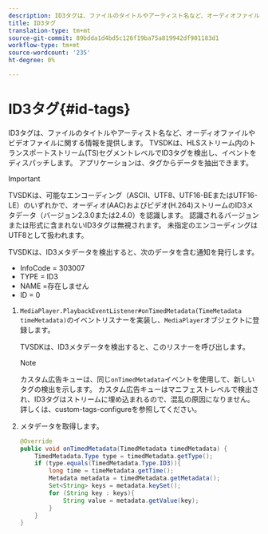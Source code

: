 ```yaml
---
description: ID3タグは、ファイルのタイトルやアーティスト名など、オーディオファイルやビデオファイルに関する情報を提供します。 TVSDKは、HLSストリーム内のトランスポートストリーム(TS)セグメントレベルでID3タグを検出し、イベントをディスパッチします。 アプリケーションは、タグからデータを抽出できます。
title: ID3タグ
translation-type: tm+mt
source-git-commit: 89bdda1d4bd5c126f19ba75a819942df901183d1
workflow-type: tm+mt
source-wordcount: '235'
ht-degree: 0%

---
```



# ID3タグ{#id-tags}

ID3タグは、ファイルのタイトルやアーティスト名など、オーディオファイルやビデオファイルに関する情報を提供します。 TVSDKは、HLSストリーム内のトランスポートストリーム(TS)セグメントレベルでID3タグを検出し、イベントをディスパッチします。 アプリケーションは、タグからデータを抽出できます。

>[!IMPORTANT]
>
>TVSDKは、可能なエンコーディング（ASCII、UTF8、UTF16-BEまたはUTF16-LE）のいずれかで、オーディオ(AAC)およびビデオ(H.264)ストリームのID3メタデータ（バージョン2.3.0または2.4.0）を認識します。 認識されるバージョンまたは形式に含まれないID3タグは無視されます。 未指定のエンコーディングはUTF8として扱われます。

TVSDKは、ID3メタデータを検出すると、次のデータを含む通知を発行します。

* InfoCode = 303007
* TYPE = ID3
* NAME =存在しません
* ID = 0

1. `MediaPlayer.PlaybackEventListener#onTimedMetadata(TimeMetadata timeMetadata)`のイベントリスナーを実装し、`MediaPlayer`オブジェクトに登録します。

   TVSDKは、ID3メタデータを検出すると、このリスナーを呼び出します。

   >[!NOTE]
   >
   >カスタム広告キューは、同じ`onTimedMetadata`イベントを使用して、新しいタグの検出を示します。 カスタム広告キューはマニフェストレベルで検出され、ID3タグはストリームに埋め込まれるので、混乱の原因になりません。 詳しくは、custom-tags-configureを参照してください。

1. メタデータを取得します。

   ```java
   @Override 
   public void onTimedMetadata(TimedMetadata timedMetadata) { 
       TimedMetadata.Type type = timedMetadata.getType(); 
       if (type.equals(TimedMetadata.Type.ID3)){ 
           long time = timeMetadata.getTime(); 
           Metadata metadata = timedMetadata.getMetadata(); 
           Set<String> keys = metadata.keySet(); 
           for (String key : keys){ 
               String value = metadata.getValue(key); 
           } 
       } 
   }
   ```

